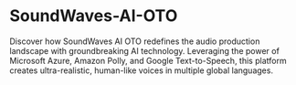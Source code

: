 # SoundWaves-AI-OTO
Discover how SoundWaves AI OTO redefines the audio production landscape with groundbreaking AI technology. Leveraging the power of Microsoft Azure, Amazon Polly, and Google Text-to-Speech, this platform creates ultra-realistic, human-like voices in multiple global languages.
